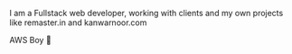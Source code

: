 I am a Fullstack web developer, working with clients and my own projects like remaster.in and kanwarnoor.com

AWS Boy 🤠
